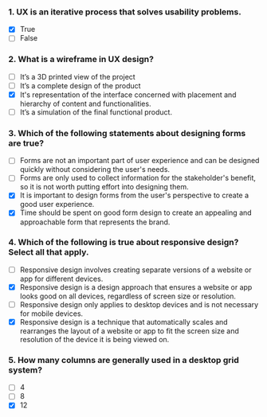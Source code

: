### 1. UX is an iterative process that solves usability problems.

- [x] True
- [ ] False

### 2. What is a wireframe in UX design?

- [ ] It’s a 3D printed view of the project
- [ ] It’s a complete design of the product 
- [x] It's representation of the interface concerned with placement and hierarchy of content and functionalities.
- [ ] It’s a simulation of the final functional product.

### 3. Which of the following statements about designing forms are true?

- [ ] Forms are not an important part of user experience and can be designed quickly without considering the user's needs.
- [ ] Forms are only used to collect information for the stakeholder's benefit, so it is not worth putting effort into designing them.
- [x] It is important to design forms from the user's perspective to create a good user experience.
- [x] Time should be spent on good form design to create an appealing and approachable form that represents the brand.

### 4. Which of the following is true about responsive design? Select all that apply. 

- [ ] Responsive design involves creating separate versions of a website or app for different devices.
- [x] Responsive design is a design approach that ensures a website or app looks good on all devices, regardless of screen size or resolution.
- [ ] Responsive design only applies to desktop devices and is not necessary for mobile devices.
- [x] Responsive design is a technique that automatically scales and rearranges the layout of a website or app to fit the screen size and resolution of the device it is being viewed on.

### 5. How many columns are generally used in a desktop grid system?

- [ ] 4
- [ ] 8
- [x] 12
